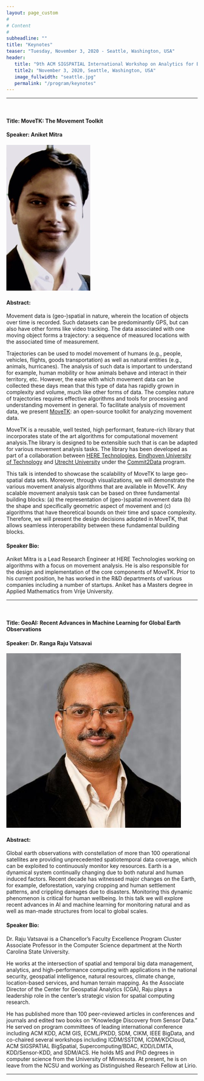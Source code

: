 ```yaml
---
layout: page_custom
#
# Content
#
subheadline: ""
title: "Keynotes"
teaser: "Tuesday, November 3, 2020 - Seattle, Washington, USA"
header:
   title: "9th ACM SIGSPATIAL International Workshop on Analytics for Big Geospatial Data (BigSpatial 2020)"
   title2: "November 3, 2020, Seattle, Washington, USA"
   image_fullwidth: "seattle.jpg"
   permalink: "/program/keynotes"
---
```

  
<style type="text/css">
.image-left {
display: block;
margin-left: auto;
margin-right: 10px;
float: left;
}
</style> 

<a id="talk1"> </a> 

---------------------------------------
<br />
  
#### Title: MoveTK: The Movement Toolkit

#### Speaker: Aniket Mitra    
![Aniket Mitra](./images/aniket.jpg)

#### Abstract:    
Movement data is (geo-)spatial in nature, wherein the location of objects over time is recorded. Such datasets can be predominantly GPS, but can also have other forms like video tracking. The data associated with one moving object forms a trajectory: a sequence of measured locations with the associated time of measurement.

Trajectories can be used to model movement of humans (e.g., people, vehicles, flights, goods transportation) as well as natural entities (e.g., animals, hurricanes). The analysis of such data is important to understand for example, human mobility or how animals behave and interact in their territory, etc. However, the ease with which movement data can be collected these days mean that this type of data has rapidly grown in complexity and volume, much like other forms of data. The complex nature of trajectories requires effective algorithms and tools for processing and understanding movement in general. To facilitate analysis of movement data, we present [MoveTK](https://github.com/heremaps/movetk): an open-source toolkit for analyzing movement data.

MoveTK is a reusable, well tested, high performant, feature-rich library that incorporates state of the art algorithms for computational movement analysis.The library is designed to be extensible such that is can be adapted for various movement analysis tasks. The library has been developed as part of a collaboration between [HERE Technologies](https://www.here.com/), [Eindhoven University of Technology](https://alga.win.tue.nl/) and [Utrecht University](https://www.uu.nl/en/research/algorithms/geometric-computing) under the [Commit2Data](https://commit2data.nl/en/commit2data-program/data-handling/data-science-voor-veranderende-data-2/analysis-and-visualization-of-heterogeneous-spatio-temporal-data) program.

This talk is intended to showcase the scalability of MoveTK to large geo-spatial data sets. Moreover, through visualizations, we will demonstrate the various movement analysis algorithms that are available in MoveTK. Any scalable movement analysis task can be based on three fundamental building blocks: (a) the representation of (geo-)spatial movement data (b) the shape and specifically geometric aspect of movement and (c) algorithms that have theoretical bounds on their time and space complexity. Therefore, we will present the design decisions adopted in MoveTK, that allows seamless interoperability between these fundamental building blocks.

#### Speaker Bio: 
Aniket Mitra is a Lead Research Engineer at HERE Technologies working on algorithms with a focus on movement analysis. He is also responsible for the design and implementation of the core components of MoveTK. Prior to his current position, he has worked in the R&D departments of various companies including a number of startups. Aniket has a Masters degree in Applied Mathematics from Vrije University.


---------------------------------------
<br />

<a id="talk2"> </a> 

  
#### Title: GeoAI: Recent Advances in Machine Learning for Global Earth Observations

#### Speaker: Dr. Ranga Raju Vatsavai    
![Dr. Ranga Raju Vatsavai](./images/raju.jpg)

#### Abstract:    
Global earth observations with constellation of more than 100 operational satellites are providing unprecedented spatiotemporal data coverage, which can be exploited to continuously monitor key resources. Earth is a dynamical system continually changing due to both natural and human induced factors. Recent decade has witnessed major changes on the Earth, for example, deforestation, varying cropping and human settlement patterns, and crippling damages due to disasters. Monitoring this dynamic phenomenon is critical for human wellbeing. In this talk we will explore recent advances in AI and machine learning for monitoring natural and as well as man-made structures from local to global scales.

#### Speaker Bio: 
Dr. Raju Vatsavai is a Chancellor’s Faculty Excellence Program Cluster Associate Professor in the Computer Science department at the North Carolina State University.

He works at the intersection of spatial and temporal big data management, analytics, and high-performance computing with applications in the national security, geospatial intelligence, natural resources, climate change, location-based services, and human terrain mapping. As the Associate Director of the Center for Geospatial Analytics (CGA), Raju plays a leadership role in the center’s strategic vision for spatial computing research. 

He has published more than 100 peer-reviewed articles in conferences and journals and edited two books on “Knowledge Discovery from Sensor Data.” He served on program committees of leading international conference including ACM KDD, ACM GIS, ECML/PKDD, SDM, CIKM, IEEE BigData, and co-chaired several workshops including ICDM/SSTDM, ICDM/KDCloud, ACM SIGSPATIAL BigSpatial, Supercomputing/BDAC, KDD/LDMTA, KDD/Sensor-KDD, and SDM/ACS. He holds MS and PhD degrees in computer science from the University of Minnesota. At present, he is on leave from the NCSU and working as Distinguished Research Fellow at Lirio.


---------------------------------------

<br />
<br />






